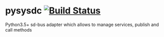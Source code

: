 # pysysdc [![Build Status](https://app.travis-ci.com/sb0y/pysysdc.svg?branch=main)](https://app.travis-ci.com/sb0y/pysysdc)
Python3.5+ sd-bus adapter which allows to manage services, publish and call methods
